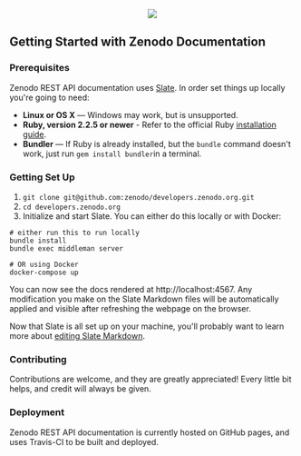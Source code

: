 <p align="center">
  <a href="https://developers.zenodo.org">
    <img src="https://github.com/zenodo/developers.zenodo.org/raw/master/source/images/zenodo-black-200.png">
  </a>
</p>


Getting Started with Zenodo Documentation
-----------------------------------------

### Prerequisites

Zenodo REST API documentation uses [Slate](https://github.com/lord/slate). In
order set things up locally you're going to need:

 - **Linux or OS X** — Windows may work, but is unsupported.
 - **Ruby, version 2.2.5 or newer** - Refer to the official Ruby [installation
   guide](https://www.ruby-lang.org/en/documentation/installation/).
 - **Bundler** — If Ruby is already installed, but the `bundle` command doesn't
   work, just run `gem install bundler`in a terminal.


### Getting Set Up

1. `git clone git@github.com:zenodo/developers.zenodo.org.git`
2. `cd developers.zenodo.org`
3. Initialize and start Slate. You can either do this locally or with Docker:

```shell
# either run this to run locally
bundle install
bundle exec middleman server

# OR using Docker
docker-compose up
```

You can now see the docs rendered at http://localhost:4567. Any modification
you make on the Slate Markdown files will be automatically applied and visible
after refreshing the webpage on the browser.

Now that Slate is all set up on your machine, you'll probably want to learn
more about [editing Slate
Markdown](https://github.com/lord/slate/wiki/Markdown-Syntax).


### Contributing

Contributions are welcome, and they are greatly appreciated! Every little bit
helps, and credit will always be given.


### Deployment

Zenodo REST API documentation is currently hosted on GitHub pages, and uses
Travis-CI to be built and deployed.
